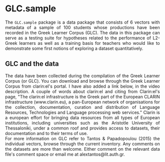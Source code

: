 # GLC.sample
<div align="justify">
The <code>GLC.sample</code> package is a data package that consists of 6 vectors with metadata of a sample of 100 students whose productions have been recorded in the Greek Learner Corpus (GLC). The data in this package can serve as a testing suite for hypotheses related to the performance of L2-Greek learners as well as a training basis for teachers who would like to demonstrate some first notions of exploring a dataset quantitatively. </div>  

## GLC and the data
<div align="justify">
The data have been collected during the compilation of the Greek Learner Corpus (or GLC). You can download and browse through the Greek Learner Corpus from clarin:el's portal. I have also added a link below, in the video description. A couple of words about clarin:el and citing from Clarin:el's page, "The clarin:el infrastructure is the Greek part of the European CLARIN infrastructure (www.clarin.eu), a pan-European network of organisations for the collection, documentation, curation and distribution of Language Resources, Technologies and Language processing web services." Clarin is a european effort for bringing data resources from all types of European institutions, including universities such as the Aristotle University of Thessaloniki, under a common roof and provides access to datasets, their documentation and to their terms of use. </div>
<div align="justify">
For more information on GLC refer to Tantos & Papadopoulou (2015)  the individual vectors, browse through the current inventory. Any comments on the datasets are more than welcome. Either comment on the relevant data file's comment space or email me at alextantos@lit.auth.gr. </div>
